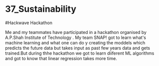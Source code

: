 # 37_Sustainability
#Hackwave Hackathon 


Me and my teammates have participated in a hackathon organised by A.P.Shah Institute of Technology . My team SNAP! got to learn what's machine learning and what one can do y creating the moddels which predicts the future data but takes input as past few years data and gets trained.But during thhe hackathon we got to  learn diiferent ML algorithms and got to know that linear regression takes more time. 

